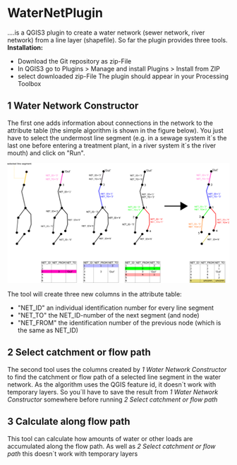 # WaterNetPlugin
....is a QGIS3 plugin to create a water network (sewer network, river network) from a line layer (shapefile). So far the plugin provides three tools. 
**Installation:** 
* Download the Git repository as zip-File 
* In QGIS3 go to Plugins > Manage and install Plugins > Install from ZIP
* select downloaded zip-File
The plugin should appear in your Processing Toolbox

## 1 Water Network Constructor
The first one adds information about connections in the network to the attribute table (the simple algorithm is shown in the figure below). You just have to select the undermost line segment (e.g. in a sewage system it´s the last one before entering a treatment plant, in a river system it´s the river mouth) and click on "Run". 

![Network Algorithm](/help/images/Netz_erstellen1.png)

The tool will create three new columns in the attribute table: 
* "NET_ID"  an individual identification number for every line segment
* "NET_TO"  the NET_ID-number of the next segment (and node)
* "NET_FROM" the identification number of the previous node (which is the same as NET_ID)

## 2 Select catchment or flow path
The second tool uses the columns created by *1 Water Network Constructor* to find the catchment or flow path of a selected line segment in the water network. As the algorithm uses the QGIS feature id, it doesn´t work with temporary layers. So you´ll have to save the result from *1 Water Network Constructor* somewhere before running *2 Select catchment or flow path*

## 3 Calculate along flow path
This tool can calculate how amounts of water or other loads are accumulated along the flow path. As well as *2 Select catchment or flow path* this doesn´t work with temporary layers
